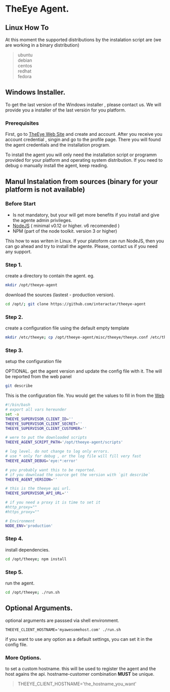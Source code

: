 

# TheEye Agent.


## Linux How To

At this moment the supported distributions by the instalation script are (we are working in a binary distribution)

> ubuntu   
> debian   
> centos   
> redhat   
> fedora   


## Windows Installer.

To get the last version of the Windows installer , please contact us.
We will provide you a installer of the last versión for you platform.

### Prerequisites

First, go to [TheEye Web Site](https://theeye.io) and create and account.
After you receive you account credential , singin and go to the profile page.
There you will found the agent credentials and the installation program.

To install the agent you will only need the installation script or programm provided for your platform and operating system distribution.
If you need to debug o manually install the agent, keep reading.

## Manul Instalation from sources (binary for your platform is not available)

### Before Start

+ Is not mandatory, but your will get more benefits if you install and give the agente admin privileges.   
+ [NodeJS](https://nodejs.org/en/) ( minimal v0.12 or higher. v6 recomended )    
+ NPM (part of the node toolkit. version 3 or higher)    

This how to was writen in Linux. If your platoform can run NodeJS, then you can go ahead and try to install the agente. Please, contact us if you need any support.

### Step 1.

create a directory to contain the agent. eg.      

```sh
mkdir /opt/theeye-agent
```

download the sources (lastest - production version).    

```sh
cd /opt/; git clone https://github.com/interactar/theeye-agent
```

### Step 2.

create a configuration file using the default empty template

```sh
mkdir /etc/theeye; cp /opt/theeye-agent/misc/theeye/theeye.conf /etc/theeye/theeye.conf
```

### Step 3.

setup the configuration file

OPTIONAL. get the agent version and update the config file with it. The will be reported from the web panel

```sh
git describe
```

This is the configuration file. You would get the values to fill in from the [Web](https://theeye.io/profile)

```sh
#!/bin/bash
# export all vars hereunder
set -a
THEEYE_SUPERVISOR_CLIENT_ID=''
THEEYE_SUPERVISOR_CLIENT_SECRET=''
THEEYE_SUPERVISOR_CLIENT_CUSTOMER=''

# were to put the downloaded scripts
THEEYE_AGENT_SCRIPT_PATH='/opt/theeye-agent/scripts'

# log level. do not change to log only errors.
# use * only for debug , or the log file will fill very fast
THEEYE_AGENT_DEBUG='eye:*:error'

# you probably want this to be reported.
# if you download the source get the version with `git describe`
THEEYE_AGENT_VERSION=''

# this is the theeye api url.
THEEYE_SUPERVISOR_API_URL=''

# if you need a proxy it is time to set it
#http_proxy=""
#https_proxy=""

# Environment
NODE_ENV='production'
```

### Step 4.

install dependencies.

```sh
cd /opt/theeye; npm install
```

### Step 5.
run the agent.

```sh
cd /opt/theeye; ./run.sh
```

## Optional Arguments.

optional arguments are passsed via shell environment.

`THEEYE_CLIENT_HOSTNAME='myawesomehost.com' ./run.sh`

if you want to use any option as a default settings, you can set it in the config file.


### More Options.

to set a custom hostname. this will be used to register the agent and the host agains the api. hostname-customer combination **MUST** be unique.

> THEEYE_CLIENT_HOSTNAME='the_hostname_you_want'


